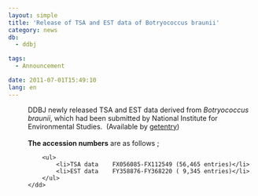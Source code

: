 ```yaml
---
layout: simple
title: 'Release of TSA and EST data of Botryococcus braunii'
category: news
db:
  - ddbj

tags:
  - Announcement

date: 2011-07-01T15:49:10
lang: en
---
```


<html>

<dl>
    <dd>DDBJ newly released TSA and EST data derived from <i>Botryococcus braunii</i>, which had been submitted by National Institute for Environmental Studies.  (Available by <a href="http://getentry.ddbj.nig.ac.jp/top-e.html" target="_blank">getentry</a>)<br><br><b>The accession numbers</b> are as follows ;<br>

        <ul>
            <li>TSA data    FX056085-FX112549 (56,465 entries)</li>
            <li>EST data    FY358876-FY368220 ( 9,345 entries)</li>
        </ul>
    </dd>
</dl>
</html>
